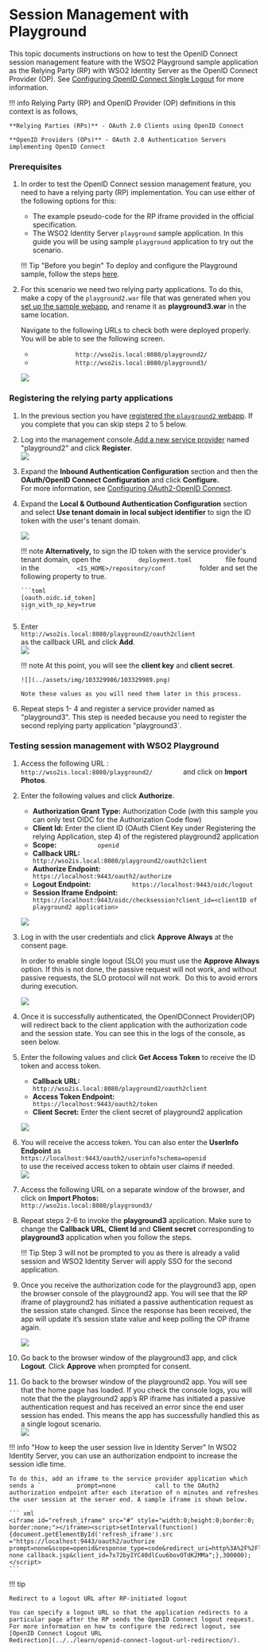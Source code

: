 # Session Management with Playground

This topic documents instructions on how to test the OpenID Connect
session management feature with the WSO2 Playground sample application
as the Relying Party (RP) with WSO2 Identity Server as the OpenID
Connect Provider (OP). See [Configuring OpenID Connect Single Logout](../../learn/configuring-openid-connect-single-logout/)
for more information.

!!! info 
    Relying Party (RP) and OpenID Provider (OP) definitions in this context
    is as follows,

    **Relying Parties (RPs)** - OAuth 2.0 Clients using OpenID Connect

    **OpenID Providers (OPs)** - OAuth 2.0 Authentication Servers
    implementing OpenID Connect

### Prerequisites

1.  In order to test the OpenID Connect session management feature, you
    need to have a relying party (RP) implementation. You can use either
    of the following options for this:  
    -   The example pseudo-code for the RP iframe provided in the
        official specification.
    -   The WSO2 Identity Server `playground` sample application. In
        this guide you will be using sample `playground` application to
        try out the scenario.
    
    !!! Tip "Before you begin" 
        To deploy and configure the Playground 
        sample, follow the steps
        [here](../../develop/deploying-the-sample-app/#deploying-playground2-webapp).

2.  For this scenario we need two relying party applications. To do
    this, make a copy of the `playground2.war` file that was generated
    when you
    [set up the sample webapp](../../develop/deploying-the-sample-app/#deploying-playground2-webapp),
    and rename it as **playground3.war** in the same location.

    Navigate to the following URLs to check both were deployed properly.
    You will be able to see the following screen.

    -   `             http://wso2is.local:8080/playground2/            `
    -   `             http://wso2is.local:8080/playground3/            `

    ![](../assets/img/103329986/103330000.png) 

### Registering the relying party applications

1.  In the previous section you have
    [registered the `playground2` webapp](develop/deploying-the-sample-app/#configuring-service-provider_1).
    If you complete that you can skip steps 2 to 5 below. 
    
2.  Log into the management
    console.[Add a new service provider](../../learn/adding-and-configuring-a-service-provider#adding-a-service-provider)
    named "playground2" and click **Register**.  
    ![](../assets/img/103329986/103329999.png)

3.  Expand the **Inbound Authentication Configuration** section and then
    the **OAuth/OpenID Connect Configuration** and click
    **Configure.**  
    For more information, see [Configuring OAuth2-OpenID Connect](../../learn/configuring-oauth2-openid-connect-single-sign-on/).
    
4.  Expand the **Local & Outbound Authentication Configuration** section
    and select **Use tenant domain in local subject identifier** to sign
    the ID token with the user's tenant domain.

    ![](../assets/img/103329986/103329988.png) 

    !!! note
        **Alternatively,** to sign the ID token with the service provider's
        tenant domain, open the `           deployment.toml          ` file
        found in the
        `           <IS_HOME>/repository/conf          ` folder and
        set the following property to true.
    
        ```toml
        [oauth.oidc.id_token]
        sign_with_sp_key=true
        ```

5.  Enter
    `                       http://wso2is.local:8080/playground2/oauth2client                     `
    as the callback URL and click **Add**.  
    ![](../assets/img/103329986/103329987.png) 

    !!! note
        At this point, you will see the **client key** and **client secret**.
    
        ![](../assets/img/103329986/103329989.png) 
    
        Note these values as you will need them later in this process.
    

6.  Repeat steps 1- 4 and register a service provider named as
    "playground3". This step is needed because you need to register the
    second replying party application "playground3`.

### Testing session management with WSO2 Playground

1.  Access the following URL :
    `          http://wso2is.local:8080/playground2/         ` and click
    on **Import Photos**.

2.  Enter the following values and click **Authorize**.  
    -   **Authorization Grant Type:** Authorization Code (with this
        sample you can only test OIDC for the Authorization Code flow)
    -   **Client Id:** Enter the client ID (OAuth Client Key under
        Registering the relying Application, step 4) of the registered
        playground2 application
    -   **Scope:** `            openid           `
    -   **Callback URL:**
        `            http://wso2is.local:8080/playground2/oauth2client           `
    -   **Authorize Endpoint:**
        `            https://localhost:9443/oauth2/authorize           `
    -   **Logout Endpoint:**
        `            https://localhost:9443/oidc/logout           `
    -   **Session Iframe Endpoint:**
        `            https://localhost:9443/oidc/checksession?client_id=<clientID of playground2 application>           `

    ![](../assets/img/103329986/103329990.png) 

3.  Log in with the user credentials and click **Approve Always** at the
    consent page.

    In order to enable single logout (SLO) you must use the **Approve
    Always** option. If this is not done, the passive request will not
    work, and without passive requests, the SLO protocol will not work. 
    Do this to avoid errors during execution.

    ![](../assets/img/103329986/103329996.png) 

4.  Once it is successfully authenticated, the OpenIDConnect
    Provider(OP) will redirect back to the client application with the
    authorization code and the session state. You can see this in the
    logs of the console, as seen below.
    
5.  Enter the following values and click **Get Access Token** to receive
    the ID token and access token.  
    -   **Callback URL:**
        `                         http://wso2is.local:8080/playground2/oauth2client                       `
    -   **Access Token Endpoint:**
        `                         https://localhost:9443/oauth2/token                       `
    -   **Client Secret:** Enter the client secret of playground2
        application

    ![](../assets/img/103329986/103329991.png)
    
6.  You will receive the access token. You can also enter the **UserInfo
    Endpoint** as
    `                     https://localhost:9443/oauth2/userinfo?schema=openid                   `
    to use the received access token to obtain user claims if needed.  
    ![](../assets/img/103329986/103329994.png) 
    
7.  Access the following URL on a separate window of the browser, and
    click on **Import Photos:**
    `          http://wso2is.local:8080/playground3/         `
    
8.  Repeat steps 2-6 to invoke the **playground3** application. Make
    sure to change the **Callback URL**, **Client Id** and **Client
    secret** corresponding to **playground3** application when you
    follow the steps.
    
    !!! Tip 
        Step 3 will not be prompted to you as there is already a
        valid session and WSO2 Identity Server will apply SSO for the second
        application.

9.  Once you receive the authorization code for the playground3 app,
    open the browser console of the playground2 app. You will see that
    the RP iframe of playground2 has initiated a passive authentication
    request as the session state changed. Since the response has been
    received, the app will update it’s session state value and keep
    polling the OP iframe again.

    ![](../assets/img/103329986/103329993.png) 

10. Go back to the browser window of the playground3 app, and click
    **Logout**. Click **Approve** when prompted for consent.
11. Go back to the browser window of the playground2 app. You will see
    that the home page has loaded. If you check the console logs, you
    will note that the the playground2 app’s RP iframe has initiated a
    passive authentication request and has received an error since the
    end user session has ended. This means the app has successfully
    handled this as a single logout scenario.  
    ![](../assets/img/103329986/103329992.png) 

!!! info "How to keep the user session live in Identity Server"
    In WSO2 Identity Server, you can use an authorization endpoint to
    increase the session idle time.

    To do this, add an iframe to the service provider application which
    sends a `          prompt=none         ` call to the OAuth2
    authorization endpoint after each iteration of n minutes and refreshes
    the user session at the server end. A sample iframe is shown below.

    ``` xml
    <iframe id="refresh_iframe" src="#" style="width:0;height:0;border:0; border:none;"></iframe><script>setInterval(function(){document.getElementById('refresh_iframe').src
    ="https://localhost:9443/oauth2/authorize prompt=none&scope=openid&response_type=code&redirect_uri=http%3A%2F%2Flocalhost%3A8080%2Fplayground2%2Fprompt-none callback.jsp&client_id=7x72byIYC40dlCuu6bovOTdK2MMa";},300000);</script>
    ```

!!! tip
    
    Redirect to a logout URL after RP-initiated logout
    
    You can specify a logout URL so that the application redirects to a
    particular page after the RP sends the OpenID Connect logout request.
    For more information on how to configure the redirect logout, see
    [OpenID Connect Logout URL
    Redirection](../../learn/openid-connect-logout-url-redirection/).